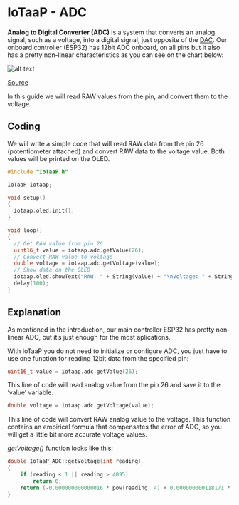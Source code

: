 # IoTaaP - ADC

**Analog to Digital Converter (ADC)** is a system that converts an analog signal, such as a voltage, into a digital signal, just opposite of the [DAC](https://www.iotaap.io/instructions/iotaap-dac/). Our onboard controller (ESP32) has 12bit ADC onboard, on all pins but it also has a pretty non-linear characteristics as you can see on the chart below:

![alt text](https://files.iotaap.io/assets/iotaap-tutorials/iotaap-adc/ADC-non-linear-ESP32.png"ADC-non-linear-ESP32") 

[Source](https://github.com/espressif/arduino-esp32/issues/92)

In this guide we will read RAW values from the pin, and convert them to the voltage.

## Coding

We will write a simple code that will read RAW data from the pin 26 (potentiometer attached) and convert RAW data to the voltage value. Both values will be printed on the OLED.

```cpp
#include "IoTaaP.h"

IoTaaP iotaap;

void setup()
{
  iotaap.oled.init();
}

void loop()
{
  // Get RAW value from pin 26
  uint16_t value = iotaap.adc.getValue(26);
  // Convert RAW value to voltage
  double voltage = iotaap.adc.getVoltage(value);
  // Show data on the OLED
  iotaap.oled.showText("RAW: " + String(value) + "\nVoltage: " + String(voltage));
  delay(100);
}
```
## Explanation

As mentioned in the introduction, our main controller ESP32 has pretty non-linear ADC, but it’s just enough for the most aplications.

With IoTaaP you do not need to initialize or configure ADC, you just have to use one function for reading 12bit data from the specified pin:

```cpp
uint16_t value = iotaap.adc.getValue(26);
```
This line of code will read analog value from the pin 26 and save it to the ‘value’ variable.
```cpp
double voltage = iotaap.adc.getVoltage(value);
```
This line of code will convert RAW analog value to the voltage. This function contains an empirical formula that compensates the error of ADC, so you will get a little bit more accurate voltage values.

_getVoltage()_ function looks like this:
```cpp
double IoTaaP_ADC::getVoltage(int reading)
{
    if (reading < 1 || reading > 4095)
        return 0;
    return (-0.000000000000016 * pow(reading, 4) + 0.000000000118171 * pow(reading, 3) - 0.000000301211691 * pow(reading, 2) + 0.001109019271794 * reading + 0.034143524634089);
}
```
